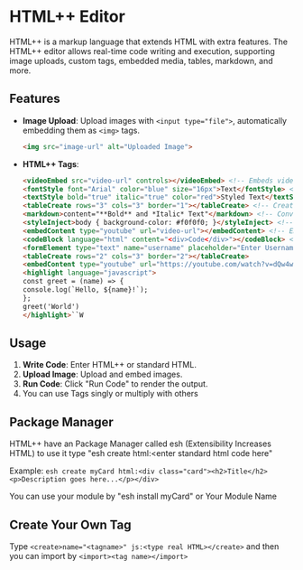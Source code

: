 # HTML++ Editor

HTML++ is a markup language that extends HTML with extra features. The HTML++ editor allows real-time code writing and execution, supporting image uploads, custom tags, embedded media, tables, markdown, and more.

## Features

- **Image Upload**: Upload images with `<input type="file">`, automatically embedding them as `<img>` tags.
    ```html
    <img src="image-url" alt="Uploaded Image">
    ```

- **HTML++ Tags**:
    ```html
    <videoEmbed src="video-url" controls></videoEmbed> <!-- Embeds videos -->
    <fontStyle font="Arial" color="blue" size="16px">Text</fontStyle> <!-- Applies font styles -->
    <textStyle bold="true" italic="true" color="red">Styled Text</textStyle> <!-- Text styling -->
    <tableCreate rows="3" cols="3" border="1"></tableCreate> <!-- Creates tables -->
    <markdown>content="**Bold** and *Italic* Text"</markdown> <!-- Converts markdown -->
    <styleInject>body { background-color: #f0f0f0; }</styleInject> <!-- Injects CSS -->
    <embedContent type="youtube" url="video-url"></embedContent> <!-- Embeds external content -->
    <codeBlock language="html" content="<div>Code</div>"></codeBlock> <!-- Code syntax highlighting -->
    <formElement type="text" name="username" placeholder="Enter Username"></formElement> <!-- Form elements -->
    <tableCreate rows="2" cols="3" border="2"></tableCreate>
    <embedContent type="youtube" url="https://youtube.com/watch?v=dQw4w9WgXcQ"></embedContent>
    <highlight language="javascript">
  const greet = (name) => {
    console.log(`Hello, ${name}!`);
  };
  greet('World')
    </highlight>``W

## Usage

1. **Write Code**: Enter HTML++ or standard HTML.
2. **Upload Image**: Upload and embed images.
3. **Run Code**: Click "Run Code" to render the output.
4. You can use Tags singly or multiply with others 

## Package Manager 

HTML++ have an Package Manager called esh (Extensibility Increases HTML) 
to use it type "esh create <name> html:<enter standard html code here"

Example:
```esh create myCard html:<div class="card"><h2>Title</h2><p>Description goes here...</p></div>```

You can use your module by "esh install myCard" or Your Module Name

## Create Your Own Tag

Type `<create>name="<tagname>" js:<type real HTML></create>`
and then you can import by `<import><tag name></import>`
